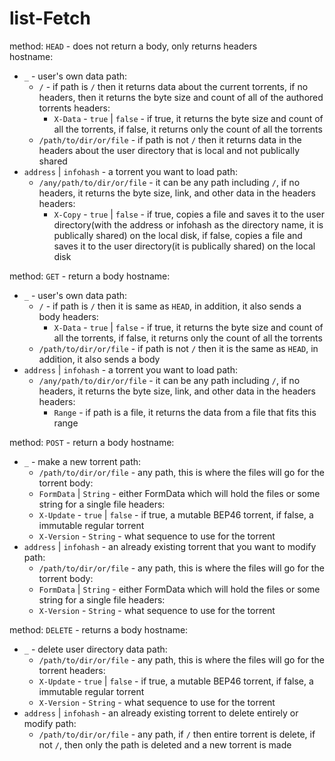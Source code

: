 # list-Fetch

method: `HEAD` - does not return a body, only returns headers<br>
hostname:
* `_` - user's own data
    path:
    * `/` - if path is `/` then it returns data about the current torrents, if no headers, then it returns the byte size and count of all of the authored torrents
        headers:
        * `X-Data` - `true` | `false` - if true, it returns the byte size and count of all the torrents, if false, it returns only the count of all the torrents
    * `/path/to/dir/or/file` - if path is not `/` then it returns data in the headers about the user directory that is local and not publically shared
* `address` | `infohash` - a torrent you want to load
    path:
    * `/any/path/to/dir/or/file` - it can be any path including `/`, if no headers, it returns the byte size, link, and other data in the headers
        headers:
        * `X-Copy` - `true` | `false` - if true, copies a file and saves it to the user directory(with the address or infohash as the directory name, it is publically shared) on the local disk, if false, copies a file and saves it to the user directory(it is publically shared) on the local disk

method: `GET` - return a body
hostname:
* `_` - user's own data
    path:
    * `/` - if path is `/` then it is same as `HEAD`, in addition, it also sends a body
        headers:
        * `X-Data` - `true` | `false` - if true, it returns the byte size and count of all the torrents, if false, it returns only the count of all the torrents
    * `/path/to/dir/or/file` - if path is not `/` then it is the same as `HEAD`, in addition, it also sends a body
* `address` | `infohash` - a torrent you want to load
    path:
    * `/any/path/to/dir/or/file` - it can be any path including `/`, if no headers, it returns the byte size, link, and other data in the headers
        headers:
        * `Range` - if path is a file, it returns the data from a file that fits this range

method: `POST` - return a body
hostname:
* `_` - make a new torrent
    path:
    * `/path/to/dir/or/file` - any path, this is where the files will go for the torrent
    body:
    * `FormData` | `String` - either FormData which will hold the files or some string for a single file
    headers:
    * `X-Update` - `true` | `false` - if true, a mutable BEP46 torrent, if false, a immutable regular torrent
    * `X-Version` - `String` - what sequence to use for the torrent
* `address` | `infohash` - an already existing torrent that you want to modify
    path:
    * `/path/to/dir/or/file` - any path, this is where the files will go for the torrent
    body:
    * `FormData` | `String` - either FormData which will hold the files or some string for a single file
    headers:
    * `X-Version` - `String` - what sequence to use for the torrent

method: `DELETE` - returns a body
hostname:
* `_` - delete user directory data
    path:
    * `/path/to/dir/or/file` - any path, this is where the files will go for the torrent
    headers:
    * `X-Update` - `true` | `false` - if true, a mutable BEP46 torrent, if false, a immutable regular torrent
    * `X-Version` - `String` - what sequence to use for the torrent
* `address` | `infohash` - an already existing torrent to delete entirely or modify
    path:
    * `/path/to/dir/or/file` - any path, if `/` then entire torrent is delete, if not `/`, then only the path is deleted and a new torrent is made